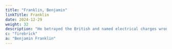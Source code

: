 ```yaml
---
title: "Franklin, Benjamin"
linkTitle: Franklin
date: 2024-12-29
weight: 32
description: "He betrayed the British and named electrical charges wrongly"
c: "firebrick"
a: "Benjamin Franklin"
---
```


